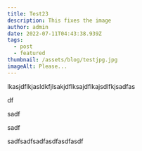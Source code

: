 ```yaml
---
title: Test23
description: This fixes the image
author: admin
date: 2022-07-11T04:43:38.939Z
tags:
  - post
  - featured
thumbnail: /assets/blog/testjpg.jpg
imageAlt: Please...
---
```

lkasjdflkjasldkfjlsakjdflksajdflkajsdlfkjsadfas

df

sadf

sadf

sadfsadfsadfasdfasdfasdf
